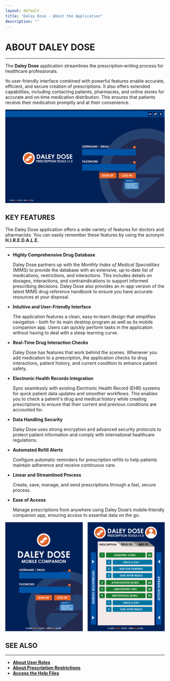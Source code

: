 ```yaml
---
layout: default
title: "Daley Dose - About the Application"
description: ""
---
```


# **ABOUT DALEY DOSE**
---

The **Daley Dose** application streamlines the prescription‑writing process for healthcare professionals.

Its user-friendly interface combined with powerful features enable accurate, efficient, and secure creation of prescriptions. It also offers extended capabilities, including contacting patients, pharmacies, and online stores for accurate and on‑time medication distribution. This ensures that patients receive their medication promptly and at their convenience.

![User Interface login screen](/assets/images/daley-dose-home-window-login.png)

## **KEY FEATURES**
The Daley Dose application offers a wide variety of features for doctors and pharmacists. You can easily remember these features by using the acronym **H.I.R.E.D.A.L.E.**

---
- **Highly Comprehensive Drug Database**  

  Daley Dose partners up with the _Monthly Index of Medical Specialities_ (MIMS) to provide the database with an extensive, up‑to‑date list of medications, restrictions, and interactions. This includes details on dosages, interactions, and contraindications to support informed prescribing decisions. Daley Dose also provides an in-app version of the latest MIMS drug reference handbook to ensure you have accurate resources at your disposal.

- **Intuitive and User-Friendly Interface**  

  The application features a clean, easy‑to‑learn design that simplifies navigation - both for its main desktop program as well as its mobile companion app. Users can quickly perform tasks in the application without having to deal with a steep learning curve.  

- **Real-Time Drug Interaction Checks**  

  Daley Dose has features that work behind the scenes. Whenever you add medication to a prescription, the application checks its drug interactions, patient history, and current condition to enhance patient safety.  

- **Electronic Health Records Integration**  

  Sync seamlessly with existing Electronic Health Record (EHR) systems for quick patient data updates and smoother workflows. This enables you to check a patient's drug and medical history while creating prescriptions to ensure that their current and previous conditions are accounted for. 

- **Data Handling Security**  

  Daley Dose uses strong encryption and advanced security protocols to protect patient information and comply with international healthcare regulations.  

- **Automated Refill Alerts**  

  Configure automatic reminders for prescription refills to help patients maintain adherence and receive continuous care.  

- **Linear and Streamlined Process**  

  Create, save, manage, and send prescriptions through a fast, secure process.  

- **Ease of Access**  

  Manage prescriptions from anywhere using Daley Dose’s mobile‑friendly companion app, ensuring access to essential data on the go.

![User Interface mobile](/assets/images/daley-dose-home-window-mobile.png)

## **SEE ALSO**
---
- [**About User Roles**](/daleydose/about-user-roles)  
- [**About Prescription Restrictions**](/daleydose/about-prescription-restrictions)
- [**Access the Help Files**](/daleydose/help-files)
